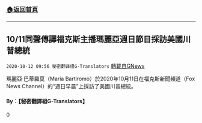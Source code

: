 ###  [:house:返回首頁](https://github.com/ourhimalayas/txt)
---

## 10/11同聲傳譯福克斯主播瑪麗亞週日節目採訪美國川普總統
`2020-10-12 09:56 秘密翻译组G-Translators` [轉載自GNews](https://gnews.org/zh-hant/419723/)

瑪麗亞·巴蒂羅莫（Maria Bartiromo）於2020年10月11日在福克斯新聞頻道（Fox News Channel）的“週日早晨”上採訪了美國川普總統。



####  **By：【秘密翻譯組G-Translators】**

0
